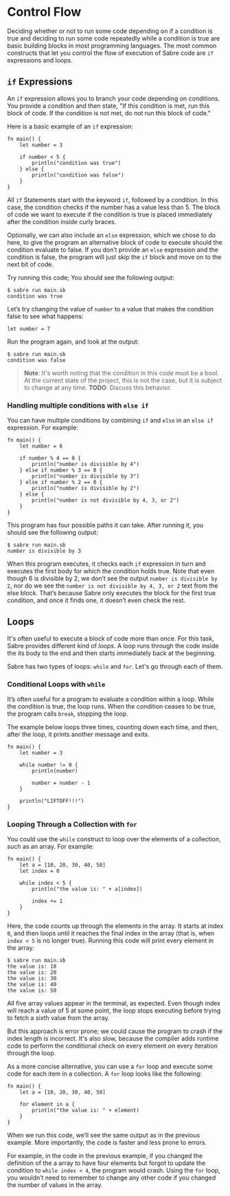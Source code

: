 # Control Flow

Deciding whether or not to run some code depending on if a condition is true and deciding to run some code repeatedly while a condition is true are basic building blocks in most programming languages. The most common constructs that let you control the flow of execution of Sabre code are `if` expressions and loops.

## `if` Expressions

An `if` expression allows you to branch your code depending on conditions. You provide a condition and then state, "If this condition is met, run this block of code. If the condition is not met, do not run this block of code."

Here is a basic example of an `if` expression:

```
fn main() {
    let number = 3

    if number < 5 {
        println("condition was true")
    } else {
        println("condition was false")
    }
}
```

All `if` Statements start with the keyword `if`, followed by a condition. In this case, the condition checks if the number has a value less than 5. The block of code we want to execute if the condition is true is placed immediately after the condition inside curly braces.

Optionally, we can also include an `else` expression, which we chose to do here, to give the program an alternative block of code to execute should the condition evaluate to false. If you don’t provide an `else` expression and the condition is false, the program will just skip the `if` block and move on to the next bit of code.

Try running this code; You should see the following output:

```
$ sabre run main.sb
condition was true
```

Let’s try changing the value of `number` to a value that makes the condition false to see what happens:

```
let number = 7
```

Run the program again, and look at the output:

```
$ sabre run main.sb
condition was false
```

> **Note**: It's worth noting that the condition in this code must be a bool. At the current state of the project, this is not the case, but it is subject to change at any time. **TODO**: Discuss this behavior.

### Handling multiple conditions with `else if`

You can have multiple conditions by combining `if` and `else` in an `else if` expression. For example:

```
fn main() {
    let number = 6

    if number % 4 == 0 {
        println("number is divisible by 4")
    } else if number % 3 == 0 {
        println("number is divisible by 3")
    } else if number % 2 == 0 {
        println("number is divisible by 2")
    } else {
        println("number is not divisible by 4, 3, or 2")
    }
}
```

This program has four possible paths it can take. After running it, you should see the following output:

```
$ sabre run main.sb
number is divisible by 3
```

When this program executes, it checks each `if` expression in turn and executes the first body for which the condition holds true. Note that even though 6 is divisible by 2, we don’t see the output `number is divisible by 2`, nor do we see the `number is not divisible by 4, 3, or 2` text from the else block. That’s because Sabre only executes the block for the first true condition, and once it finds one, it doesn’t even check the rest.

## Loops

It's often useful to execute a block of code more than once. For this task, Sabre provides different kind of _loops_. A loop runs through the code inside the its body to the end and then starts immediately back at the beginning.

Sabre has two types of loops: `while` and `for`. Let's go through each of them.

### Conditional Loops with `while`

It’s often useful for a program to evaluate a condition within a loop. While the condition is true, the loop runs. When the condition ceases to be true, the program calls `break`, stopping the loop.

The example below loops three times, counting down each time, and then, after the loop, it prints another message and exits.

```
fn main() {
    let number = 3

    while number != 0 {
        println(number)

        number = number - 1
    }

    println("LIFTOFF!!!")
}
```

### Looping Through a Collection with `for`

You could use the `while` construct to loop over the elements of a collection, such as an array. For example:

```
fn main() {
    let a = [10, 20, 30, 40, 50]
    let index = 0

    while index < 5 {
        println("the value is: " + a[index])

        index += 1
    }
}
```

Here, the code counts up through the elements in the array. It starts at index `0`, and then loops until it reaches the final index in the array (that is, when `index < 5` is no longer true). Running this code will print every element in the array:

```
$ sabre run main.sb
the value is: 10
the value is: 20
the value is: 30
the value is: 40
the value is: 50
```

All five array values appear in the terminal, as expected. Even though index will reach a value of 5 at some point, the loop stops executing before trying to fetch a sixth value from the array.

But this approach is error prone; we could cause the program to crash if the index length is incorrect. It's also slow, because the compiler adds runtime code to perform the conditional check on every element on every iteration through the loop.

As a more concise alternative, you can use a `for` loop and execute some code for each item in a collection. A `for` loop looks like the following:

```
fn main() {
    let a = [10, 20, 30, 40, 50]

    for element in a {
        println("the value is: " + element)
    }
}
```

When we run this code, we’ll see the same output as in the previous example. More importantly, the code is faster and less prone to errors.

For example, in the code in the previous example, if you changed the definition of the a array to have four elements but forgot to update the condition to `while index < 4`, the program would crash. Using the `for` loop, you wouldn’t need to remember to change any other code if you changed the number of values in the array.
